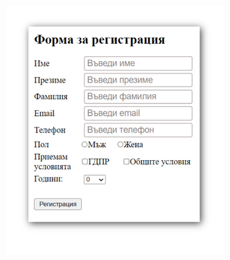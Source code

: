![](https://github.com/IrinaSpasova/JavaScript-CSS-HTML-lessons/blob/main/BlacatzAcademy/04-Exercise/02/Untitled.png)
